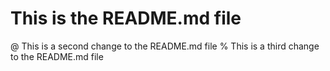 # This is the README.md file
@ This is a second change to the README.md file
% This is a third change to the README.md file 